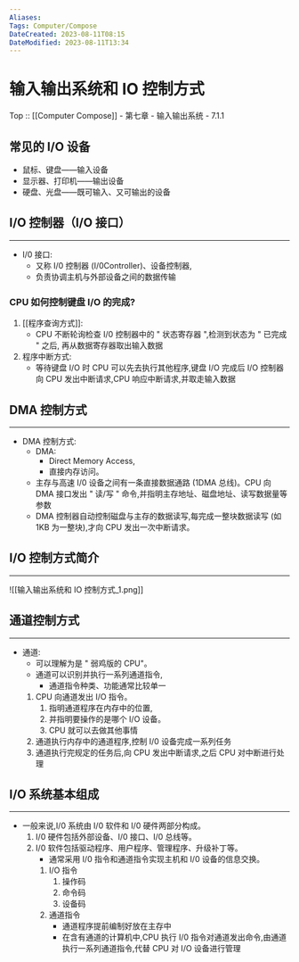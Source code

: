 ```yaml
---
Aliases: 
Tags: Computer/Compose 
DateCreated: 2023-08-11T08:15
DateModified: 2023-08-11T13:34
---
```

# 输入输出系统和 IO 控制方式

Top :: [[Computer Compose]] - 第七章 - 输入输出系统 - 7.1.1

## 常见的 I/O 设备

- 鼠标、键盘——输入设备
- 显示器、打印机——输出设备
- 硬盘、光盘——既可输入、又可输出的设备

## I/O 控制器（I/O 接口）
---
- I/0 接口:
	- 又称 I/0 控制器 (I/0Controller)、设备控制器,
	- 负责协调主机与外部设备之间的数据传输
 
### CPU 如何控制键盘 I/O 的完成?

1. [[程序查询方式]]:
	- CPU 不断轮询检查 I/0 控制器中的 " 状态寄存器 ",检测到状态为 " 已完成 " 之后, 再从数据寄存器取出输入数据
2. 程序中断方式:
	- 等待键盘 I/O 时 CPU 可以先去执行其他程序,键盘 I/O 完成后 I/O 控制器向 CPU 发出中断请求,CPU 响应中断请求,并取走输入数据

## DMA 控制方式
---
- DMA 控制方式:
	- DMA:
		- Direct Memory Access,
		- 直接内存访问。
	- 主存与高速 I/0 设备之间有一条直接数据通路 (1DMA 总线)。CPU 向 DMA 接口发出 " 读/写 " 命令,并指明主存地址、磁盘地址、读写数据量等参数
	- DMA 控制器自动控制磁盘与主存的数据读写,每完成一整块数据读写 (如 1KB 为一整块),才向 CPU 发出一次中断请求。
## I/O 控制方式简介
---
![[输入输出系统和 IO 控制方式_1.png]]

## 通道控制方式
---
- 通道:
	- 可以理解为是 " 弱鸡版的 CPU"。
	- 通道可以识别并执行一系列通道指令,
		- 通道指令种类、功能通常比较单一
	1. CPU 向通道发出 I/O 指令。
		1. 指明通道程序在内存中的位置,
		2. 并指明要操作的是哪个 I/O 设备。
		3. CPU 就可以去做其他事情
	2. 通道执行内存中的通道程序,控制 I/0 设备完成一系列任务
	3. 通道执行完规定的任务后,向 CPU 发出中断请求,之后 CPU 对中断进行处理
## I/O 系统基本组成
---
- 一般来说,I/0 系统由 I/0 软件和 I/0 硬件两部分构成。
	1. I/0 硬件包括外部设备、I/0 接口、I/0 总线等。
	2. I/0 软件包括驱动程序、用户程序、管理程序、升级补丁等。
		- 通常采用 I/0 指令和通道指令实现主机和 I/0 设备的信息交换。
		1. I/O 指令
			1. 操作码
			2. 命令码
			3. 设备码
		2. 通道指令
			- 通道程序提前编制好放在主存中
			- 在含有通道的计算机中,CPU 执行 I/0 指令对通道发出命令,由通道执行一系列通道指令,代替 CPU 对 I/O 设备进行管理
